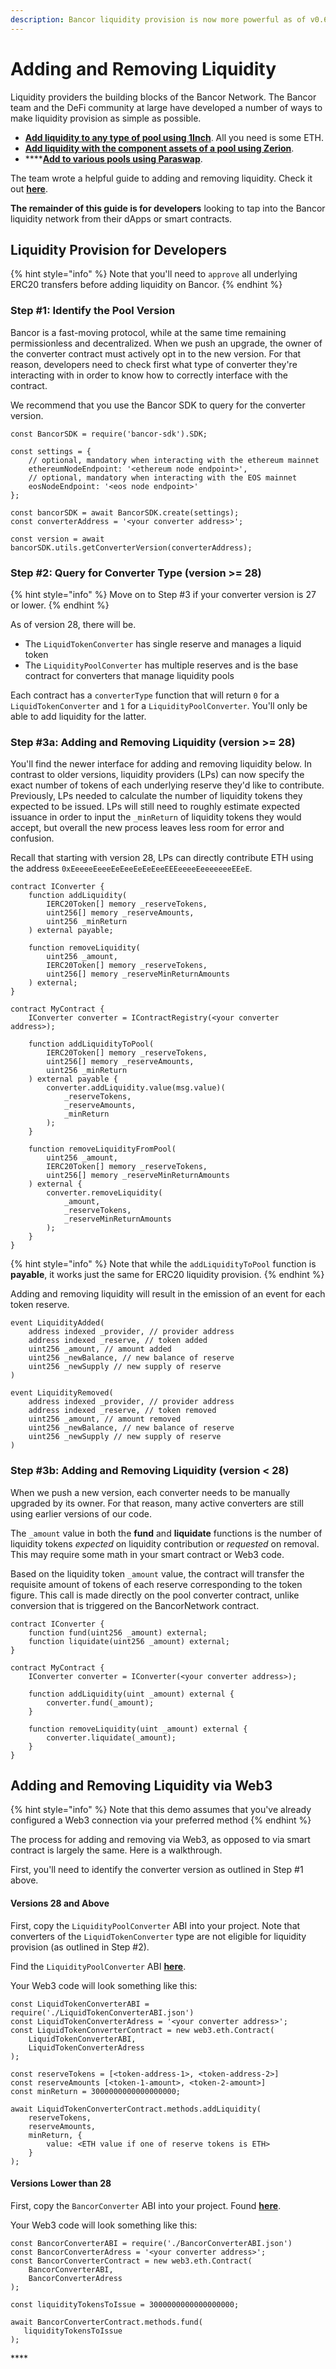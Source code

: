```yaml
---
description: Bancor liquidity provision is now more powerful as of v0.6
---
```


# Adding and Removing Liquidity

Liquidity providers the building blocks of the Bancor Network. The Bancor team and the DeFi community at large have developed a number of ways to make liquidity provision as simple as possible.

* [**Add liquidity to any type of pool using 1Inch**](https://blog.bancor.network/bancor-zaps-%EF%B8%8F-b038eb425e02). All you need is some ETH. 
* [**Add liquidity with the component assets of a pool using Zerion**](https://app.zerion.io/). 
* \*\*\*\*[**Add to various pools using Paraswap**](https://paraswap.io/#/earn).

The team wrote a helpful guide to adding and removing liquidity. Check it out [**here**](https://blog.bancor.network/how-to-stake-liquidity-earn-fees-on-bancor-bff8369274a1).

**The remainder of this guide is for developers** looking to tap into the Bancor liquidity network from their dApps or smart contracts.

## Liquidity Provision for Developers

{% hint style="info" %}
Note that you'll need to `approve` all underlying ERC20 transfers before adding liquidity on Bancor.
{% endhint %}

### Step \#1: Identify the Pool Version

Bancor is a fast-moving protocol, while at the same time remaining permissionless and decentralized. When we push an upgrade, the owner of the converter contract must actively opt in to the new version. For that reason, developers need to check first what type of converter they're interacting with in order to know how to correctly interface with the contract.

We recommend that you use the Bancor SDK to query for the converter version.

```text
const BancorSDK = require('bancor-sdk').SDK;

const settings = {
    // optional, mandatory when interacting with the ethereum mainnet
    ethereumNodeEndpoint: '<ethereum node endpoint>',
    // optional, mandatory when interacting with the EOS mainnet
    eosNodeEndpoint: '<eos node endpoint>'
};

const bancorSDK = await BancorSDK.create(settings);
const converterAddress = '<your converter address>';

const version = await bancorSDK.utils.getConverterVersion(converterAddress);
```

### Step \#2: Query for Converter Type \(version &gt;= 28\)

{% hint style="info" %}
Move on to Step \#3 if your converter version is 27 or lower.
{% endhint %}

As of version 28, there will be. 

* The `LiquidTokenConverter` has single reserve and manages a liquid token
* The `LiquidityPoolConverter` has multiple reserves and is the base contract for converters that manage liquidity pools

Each contract has a `converterType` function that will return `0` for a `LiquidTokenConverter` and `1` for a `LiquidityPoolConverter`. You'll only be able to add liquidity for the latter.

### Step \#3a: Adding and Removing Liquidity \(version &gt;= 28\)

You'll find the newer interface for adding and removing liquidity below. In contrast to older versions, liquidity providers \(LPs\) can now specify the exact number of tokens of each underlying reserve they'd like to contribute. Previously, LPs needed to calculate the number of liquidity tokens they expected to be issued. LPs will still need to roughly estimate expected issuance in order to input the `_minReturn` of liquidity tokens they would accept, but overall the new process leaves less room for error and confusion. 

Recall that starting with version 28, LPs can directly contribute ETH using the address `0xEeeeeEeeeEeEeeEeEeEeeEEEeeeeEeeeeeeeEEeE`.

```text
contract IConverter {
    function addLiquidity(
        IERC20Token[] memory _reserveTokens, 
        uint256[] memory _reserveAmounts, 
        uint256 _minReturn
    ) external payable;
    
    function removeLiquidity(
        uint256 _amount, 
        IERC20Token[] memory _reserveTokens, 
        uint256[] memory _reserveMinReturnAmounts
    ) external;
}

contract MyContract {
    IConverter converter = IContractRegistry(<your converter address>);
    
    function addLiquidityToPool(
        IERC20Token[] memory _reserveTokens, 
        uint256[] memory _reserveAmounts, 
        uint256 _minReturn
    ) external payable {
        converter.addLiquidity.value(msg.value)(
            _reserveTokens,
            _reserveAmounts,
            _minReturn
        );
    }
    
    function removeLiquidityFromPool(
        uint256 _amount, 
        IERC20Token[] memory _reserveTokens, 
        uint256[] memory _reserveMinReturnAmounts
    ) external {
        converter.removeLiquidity(
            _amount,
            _reserveTokens,
            _reserveMinReturnAmounts
        );
    }
}
```

{% hint style="info" %}
Note that while the `addLiquidityToPool` function is **payable**, it works just the same for ERC20 liquidity provision.
{% endhint %}

Adding and removing liquidity will result in the emission of an event for each token reserve.

```text
event LiquidityAdded(
    address indexed _provider, // provider address
    address indexed _reserve, // token added
    uint256 _amount, // amount added
    uint256 _newBalance, // new balance of reserve
    uint256 _newSupply // new supply of reserve
)

event LiquidityRemoved(
    address indexed _provider, // provider address
    address indexed _reserve, // token removed
    uint256 _amount, // amount removed
    uint256 _newBalance, // new balance of reserve
    uint256 _newSupply // new supply of reserve
)
```

### Step \#3b: Adding and Removing Liquidity \(version &lt; 28\)

When we push a new version, each converter needs to be manually upgraded by its owner. For that reason, many active converters are still using earlier versions of our code.

The `_amount` value in both the **fund** and **liquidate** functions is the number of liquidity tokens _expected_ on liquidity contribution or _requested_ on removal. This may require some math in your smart contract or Web3 code.

Based on the liquidity token `_amount` value, the contract will transfer the requisite amount of tokens of each reserve corresponding to the token figure. This call is made directly on the pool converter contract, unlike conversion that is triggered on the BancorNetwork contract.

```text
contract IConverter {
    function fund(uint256 _amount) external;
    function liquidate(uint256 _amount) external;
}

contract MyContract {
    IConverter converter = IConverter(<your converter address>);
    
    function addLiquidity(uint _amount) external {
        converter.fund(_amount);
    }
    
    function removeLiquidity(uint _amount) external {
        converter.liquidate(_amount);
    }
}
```

## Adding and Removing Liquidity via Web3

{% hint style="info" %}
Note that this demo assumes that you've already configured a Web3 connection via your preferred method
{% endhint %}

The process for adding and removing via Web3, as opposed to via smart contract is largely the same. Here is a walkthrough.

First, you'll need to identify the converter version as outlined in Step \#1 above.

#### Versions 28 and Above

First, copy the `LiquidityPoolConverter` ABI into your project. Note that converters of the `LiquidTokenConverter` type are not eligible for liquidity provision \(as outlined in Step \#2\). 

Find the `LiquidityPoolConverter` ABI [**here**](https://raw.githubusercontent.com/bancorprotocol/contracts/0.6.0/solidity/build/LiquidityPoolConverter.abi).

Your Web3 code will look something like this:

```text
const LiquidTokenConverterABI = require('./LiquidTokenConverterABI.json')
const LiquidTokenConverterAdress = '<your converter address>';
const LiquidTokenConverterContract = new web3.eth.Contract(
    LiquidTokenConverterABI,
    LiquidTokenConverterAdress
);

const reserveTokens = [<token-address-1>, <token-address-2>]
const reserveAmounts [<token-1-amount>, <token-2-amount>]
const minReturn = 3000000000000000000;

await LiquidTokenConverterContract.methods.addLiquidity(
    reserveTokens,
    reserveAmounts,
    minReturn, {
        value: <ETH value if one of reserve tokens is ETH>
    }
);
```

#### Versions Lower than 28

First, copy the `BancorConverter` ABI into your project. Found [**here**](https://raw.githubusercontent.com/bancorprotocol/contracts/master/solidity/build/BancorConverter.abi).

Your Web3 code will look something like this:

```text
const BancorConverterABI = require('./BancorConverterABI.json')
const BancorConverterAdress = '<your converter address>';
const BancorConverterContract = new web3.eth.Contract(
    BancorConverterABI,
    BancorConverterAdress
);

const liquidityTokensToIssue = 3000000000000000000;

await BancorConverterContract.methods.fund(
   liquidityTokensToIssue
);
```

\*\*\*\*

